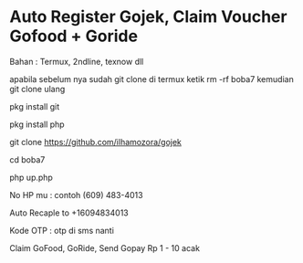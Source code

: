 # Auto Register Gojek, Claim Voucher Gofood + Goride

Bahan : Termux, 2ndline, texnow dll

apabila sebelum nya sudah git clone di termux ketik rm -rf boba7 kemudian git clone ulang

pkg install git

pkg install php

git clone https://github.com/ilhamozora/gojek

cd boba7

php up.php

No HP mu : contoh (609) 483-4013

Auto Recaple to +16094834013

Kode OTP : otp di sms nanti

Claim GoFood, GoRide, Send Gopay Rp 1 - 10 acak
